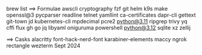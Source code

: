 brew list
==> Formulae
awscli          cryptography    fzf             git             helm            k9s             make            openssl@3       pycparser       readline        telnet          yamllint
ca-certificates dapr-cli        gettext         git-town        jd              kubernetes-cli  mpdecimal       pcre2           python@3.11     ripgrep         trivy           yq
cffi            flux            gh              go              jq              libyaml         oniguruma       powershell      python@3.12     sqlite          xz              zellij

==> Casks
alacritty               font-hack-nerd-font     karabiner-elements      maccy                   ngrok                   rectangle               wezterm
Sept 2024
